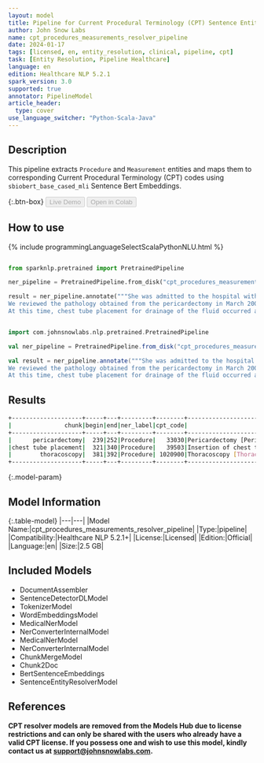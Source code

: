 ```yaml
---
layout: model
title: Pipeline for Current Procedural Terminology (CPT) Sentence Entity Resolver
author: John Snow Labs
name: cpt_procedures_measurements_resolver_pipeline
date: 2024-01-17
tags: [licensed, en, entity_resolution, clinical, pipeline, cpt]
task: [Entity Resolution, Pipeline Healthcare]
language: en
edition: Healthcare NLP 5.2.1
spark_version: 3.0
supported: true
annotator: PipelineModel
article_header:
  type: cover
use_language_switcher: "Python-Scala-Java"
---
```


## Description

This pipeline extracts `Procedure` and `Measurement` entities and maps them to corresponding Current Procedural Terminology (CPT) codes using `sbiobert_base_cased_mli` Sentence Bert Embeddings.

{:.btn-box}
<button class="button button-orange" disabled>Live Demo</button>
<button class="button button-orange" disabled>Open in Colab</button>

## How to use



<div class="tabs-box" markdown="1">
{% include programmingLanguageSelectScalaPythonNLU.html %}

```python

from sparknlp.pretrained import PretrainedPipeline

ner_pipeline = PretrainedPipeline.from_disk("cpt_procedures_measurements_resolver_pipeline")

result = ner_pipeline.annotate("""She was admitted to the hospital with chest pain and found to have bilateral pleural effusion, the right greater than the left. CT scan of the chest also revealed a large mediastinal lymph node.
We reviewed the pathology obtained from the pericardectomy in March 2006, which was diagnostic of mesothelioma.
At this time, chest tube placement for drainage of the fluid occurred and thoracoscopy, which were performed, which revealed epithelioid malignant mesothelioma.""")

```
```scala

import com.johnsnowlabs.nlp.pretrained.PretrainedPipeline

val ner_pipeline = PretrainedPipeline.from_disk("cpt_procedures_measurements_resolver_pipeline")

val result = ner_pipeline.annotate("""She was admitted to the hospital with chest pain and found to have bilateral pleural effusion, the right greater than the left. CT scan of the chest also revealed a large mediastinal lymph node.
We reviewed the pathology obtained from the pericardectomy in March 2006, which was diagnostic of mesothelioma.
At this time, chest tube placement for drainage of the fluid occurred and thoracoscopy, which were performed, which revealed epithelioid malignant mesothelioma.""")

```
</div>

## Results

```bash
+--------------------+-----+---+---------+--------+------------------------------------------------------------+------------------------------------------------------------+
|               chunk|begin|end|ner_label|cpt_code|                                                 resolutions|                                                 all_k_codes|
+--------------------+-----+---+---------+--------+------------------------------------------------------------+------------------------------------------------------------+
|      pericardectomy|  239|252|Procedure|   33030|Pericardectomy [Pericardiectomy, subtotal or complete; wi...|33030:::33020:::64746:::49250:::27350:::68520:::32310:::2...|
|chest tube placement|  321|340|Procedure|   39503|Insertion of chest tube [Repair, neonatal diaphragmatic h...|39503:::96440:::32553:::35820:::32100:::36226:::21899:::2...|
|        thoracoscopy|  381|392|Procedure| 1020900|Thoracoscopy [Thoracoscopy]:::Thoracoscopy, surgical; wit...|1020900:::32654:::32668:::1006014:::35820:::32606:::32555...|
+--------------------+-----+---+---------+--------+------------------------------------------------------------+------------------------------------------------------------+
```

{:.model-param}
## Model Information

{:.table-model}
|---|---|
|Model Name:|cpt_procedures_measurements_resolver_pipeline|
|Type:|pipeline|
|Compatibility:|Healthcare NLP 5.2.1+|
|License:|Licensed|
|Edition:|Official|
|Language:|en|
|Size:|2.5 GB|

## Included Models

- DocumentAssembler
- SentenceDetectorDLModel
- TokenizerModel
- WordEmbeddingsModel
- MedicalNerModel
- NerConverterInternalModel
- MedicalNerModel
- NerConverterInternalModel
- ChunkMergeModel
- Chunk2Doc
- BertSentenceEmbeddings
- SentenceEntityResolverModel

## References

**CPT resolver models are removed from the Models Hub due to license restrictions and can only be shared with the users who already have a valid CPT license. If you possess one and wish to use this model, kindly contact us at support@johnsnowlabs.com.**

